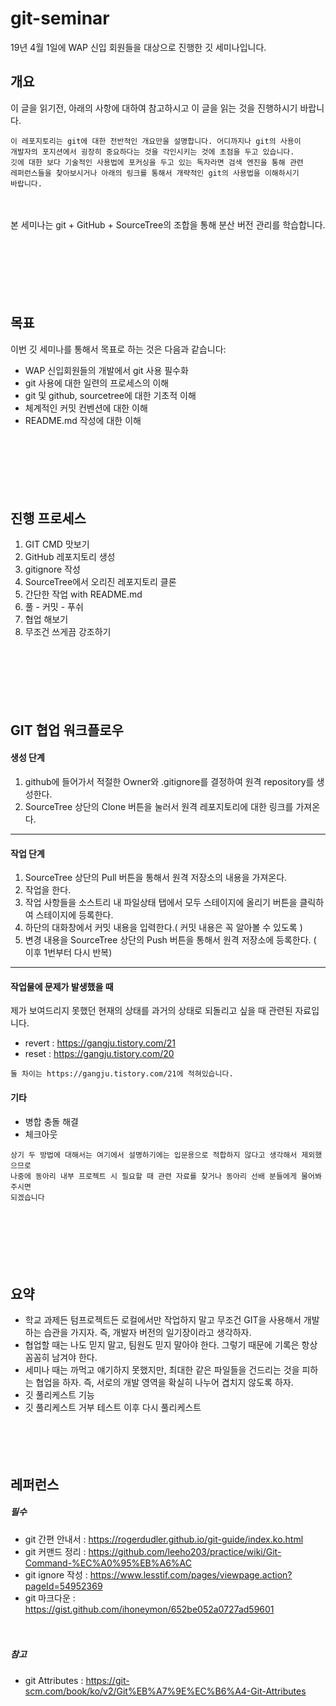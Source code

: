 # git-seminar
19년 4월 1일에 WAP 신입 회원들을 대상으로 진행한 깃 세미나입니다.


## 개요
이 글을 읽기전, 아래의 사항에 대하여 참고하시고 이 글을 읽는 것을 진행하시기 바랍니다.
```
이 레포지토리는 git에 대한 전반적인 개요만을 설명합니다. 어디까지나 git의 사용이
개발자의 포지션에서 굉장히 중요하다는 것을 각인시키는 것에 초점을 두고 있습니다.
깃에 대한 보다 기술적인 사용법에 포커싱을 두고 있는 독자라면 검색 엔진을 통해 관련
레퍼런스들을 찾아보시거나 아래의 링크를 통해서 개략적인 git의 사용법을 이해하시기
바랍니다.
```

　

본 세미나는 git + GitHub + SourceTree의 조합을 통해 분산 버전 관리를 학습합니다.

　

　

　
## 목표
이번 깃 세미나를 통해서 목표로 하는 것은 다음과 같습니다:
- WAP 신입회원들의 개발에서 git 사용 필수화
- git 사용에 대한 일련의 프로세스의 이해
- git 및 github, sourcetree에 대한 기초적 이해
- 체계적인 커밋 컨벤션에 대한 이해
- README.md 작성에 대한 이해

　

　

　
## 진행 프로세스
1. GIT CMD 맛보기
2. GitHub 레포지토리 생성
3. gitignore 작성
4. SourceTree에서 오리진 레포지토리 클론
5. 간단한 작업 with README.md
6. 풀 - 커밋 - 푸쉬
7. 협업 해보기
8. 무조건 쓰게끔 강조하기

　

　

　
## GIT 협업 워크플로우
#### 생성 단계
1. github에 들어가서 적절한 Owner와 .gitignore를 결정하여 원격 repository를 생성한다.
2. SourceTree 상단의 Clone 버튼을 눌러서 원격 레포지토리에 대한 링크를 가져온다.
---
#### 작업 단계
1. SourceTree 상단의 Pull 버튼을 통해서 원격 저장소의 내용을 가져온다.
2. 작업을 한다.
3. 작업 사항들을 소스트리 내 파일상태 탭에서 모두 스테이지에 올리기 버튼을 클릭하여 스테이지에 등록한다.
4. 하단의 대화창에서 커밋 내용을 입력한다.( 커밋 내용은 꼭 알아볼 수 있도록 )
5. 변경 내용을 SourceTree 상단의 Push 버튼을 통해서 원격 저장소에 등록한다.
( 이후 1번부터 다시 반복)
---
#### 작업물에 문제가 발생했을 때
제가 보여드리지 못했던 현재의 상태를 과거의 상태로 되돌리고 싶을 때 관련된 자료입니다. 
- revert : https://gangju.tistory.com/21
- reset : https://gangju.tistory.com/20
```
둘 차이는 https://gangju.tistory.com/21에 적혀있습니다.
```
#### 기타
- 병합 충돌 해결
- 체크아웃
```
상기 두 방법에 대해서는 여기에서 설명하기에는 입문용으로 적합하지 않다고 생각해서 제외했으므로
나중에 동아리 내부 프로젝트 시 필요할 때 관련 자료를 찾거나 동아리 선배 분들에게 물어봐주시면
되겠습니다
```

　

　

　


## 요약
- 학교 과제든 텀프로젝트든 로컬에서만 작업하지 말고 무조건 GIT을 사용해서 개발하는 습관을 가지자.
  즉, 개발자 버전의 일기장이라고 생각하자.
- 협업할 때는 나도 믿지 말고, 팀원도 믿지 말아야 한다. 그렇기 때문에 기록은 항상 꼼꼼히 남겨야 한다.
- 세미나 때는 까먹고 얘기하지 못했지만, 최대한 같은 파일들을 건드리는 것을 피하는 협업을 하자.
  즉, 서로의 개발 영역을 확실히 나누어 겹치지 않도록 하자.
- 깃 풀리케스트 기능
- 깃 풀리케스트 거부 테스트 이후 다시 풀리케스트

　

　

## 레퍼런스
##### 필수
 - git 간편 안내서 : https://rogerdudler.github.io/git-guide/index.ko.html
 - git 커맨드 정리 : https://github.com/leeho203/practice/wiki/Git-Command-%EC%A0%95%EB%A6%AC
 - git ignore 작성 : https://www.lesstif.com/pages/viewpage.action?pageId=54952369
 - git 마크다운 : https://gist.github.com/ihoneymon/652be052a0727ad59601

　
##### 참고
 - git Attributes : https://git-scm.com/book/ko/v2/Git%EB%A7%9E%EC%B6%A4-Git-Attributes
